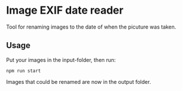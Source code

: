 # Image EXIF date reader

Tool for renaming images to the date of when the picuture was taken.

## Usage

Put your images in the input-folder, then run:

    npm run start

Images that could be renamed are now in the output folder.
